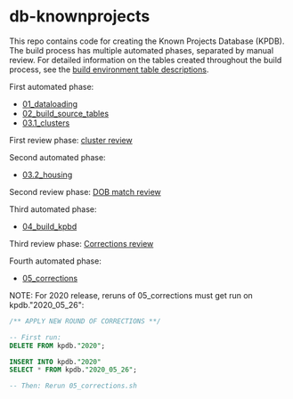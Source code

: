 # db-knownprojects

This repo contains code for creating the Known Projects Database (KPDB). The build process has multiple automated phases, separated by manual review. For detailed information on the tables created throughout the build process, see the [build environment table descriptions](https://github.com/NYCPlanning/db-knownprojects/wiki/Build-environment-tables).

First automated phase: 
+ [01_dataloading](https://github.com/NYCPlanning/db-knownprojects/blob/master/knownprojects_build/01_dataloading.sh)
+ [02_build_source_tables](https://github.com/NYCPlanning/db-knownprojects/blob/master/knownprojects_build/02_build_source_tables.sh)
+ [03.1_clusters](https://github.com/NYCPlanning/db-knownprojects/blob/master/knownprojects_build/03.1_clusters.sh)

First review phase: [cluster review](https://github.com/NYCPlanning/db-knownprojects/wiki/Cluster-review-process)

Second automated phase:
+ [03.2_housing](https://github.com/NYCPlanning/db-knownprojects/blob/master/knownprojects_build/03.2_housing.sh)

Second review phase: [DOB match review](https://github.com/NYCPlanning/db-knownprojects/wiki/DOB-review-process)

Third automated phase:
+ [04_build_kpbd](https://github.com/NYCPlanning/db-knownprojects/blob/master/knownprojects_build/04_build_kpdb.sh)

Third review phase: [Corrections review](https://github.com/NYCPlanning/db-knownprojects/wiki/KPDB-corrections-process:-in-depth-research)

Fourth automated phase:
+ [05_corrections](https://github.com/NYCPlanning/db-knownprojects/blob/master/knownprojects_build/05_corrections.sh) 

NOTE:
For 2020 release, reruns of 05_corrections must get run on kpdb."2020_05_26":

```sql
/** APPLY NEW ROUND OF CORRECTIONS **/

-- First run:
DELETE FROM kpdb."2020";

INSERT INTO kpdb."2020"
SELECT * FROM kpdb."2020_05_26";

-- Then: Rerun 05_corrections.sh
```
